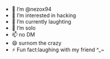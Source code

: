 - 👋 I’m @nezox94
- 👀 I’m interested in hacking
- 🌱 I’m currently laughting
- 💞️ I’m solo
- 📫 no DM
- 😄 surnom the crazy
- ⚡ Fun fact:laughing with my friend ^_~
